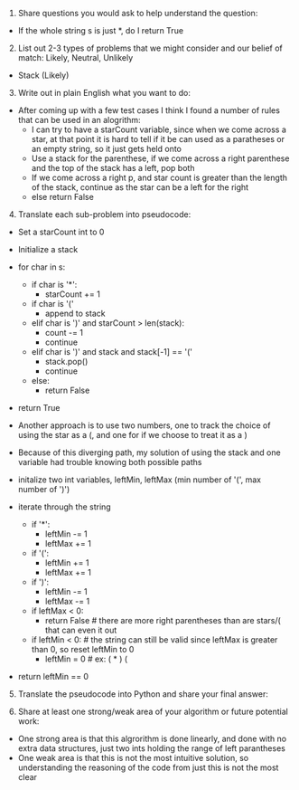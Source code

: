1. Share questions you would ask to help understand the question:
- If the whole string s is just *, do I return True

2. List out 2-3 types of problems that we might consider and our belief of match: Likely, Neutral, Unlikely
- Stack (Likely)

3. Write out in plain English what you want to do: 
- After coming up with a few test cases I think I found a number of rules that can be used in an alogrithm:
  - I can try to have a starCount variable, since when we come across a star, at that point it is hard to tell if it be can used as a paratheses or an empty string, so it just gets held onto
  - Use a stack for the parenthese, if we come across a right parenthese and the top of the stack has a left, pop both
  - If we come across a right p, and star count is greater than the length of the stack, continue as the star can be a left for the right 
  - else return False

4. Translate each sub-problem into pseudocode:
- Set a starCount int to 0
- Initialize a stack

- for char in s:
  - if char is '*':
    - starCount += 1
  - if char is '('
    - append to stack
  - elif char is ')' and starCount > len(stack):
    - count -= 1
    - continue
  - elif char is ')' and stack and stack[-1] == '('
    - stack.pop()
    - continue
  - else:
    - return False
- return True

- Another approach is to use two numbers, one to track the choice of using the star as a (, and one for if we choose to treat it as a )
- Because of this diverging path, my solution of using the stack and one variable had trouble knowing both possible paths

- initalize two int variables, leftMin, leftMax (min number of '(', max number of ')')
- iterate through the string
  - if '*':
    - leftMin -= 1
    - leftMax += 1
  - if '(':
    - leftMin += 1
    - leftMax += 1
  - if ')':
    - leftMin -= 1
    - leftMax -= 1
  - if leftMax < 0:
    - return False # there are more right parentheses than are stars/( that can even it out
  - if leftMin < 0: # the string can still be valid since leftMax is greater than 0, so reset leftMin to 0
    - leftMin = 0 # ex: ( * ) (
- return leftMin == 0

5. Translate the pseudocode into Python and share your final answer:
  <!-- class Solution:
    def checkValidString(self, s: str) -> bool:
        leftMin, leftMax = 0, 0

        for char in s:
            if char == '*':
                leftMin -= 1
                leftMax += 1
            elif char == '(':
                leftMin += 1
                leftMax += 1
            else:
                leftMin -= 1
                leftMax -= 1
            if leftMin < 0:
                leftMin = 0
            if leftMax < 0:
                return False
        return leftMin == 0  -->

6. Share at least one strong/weak area of your algorithm or future potential work:
- One strong area is that this algrorithm is done linearly, and done with no extra data structures, just two ints holding the range of left parantheses
- One weak area is that this is not the most intuitive solution, so understanding the reasoning of the code from just this is not the most clear